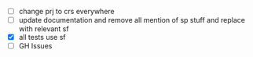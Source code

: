 - [ ] change prj to crs everywhere
- [ ] update documentation and remove all mention of sp stuff and replace with relevant sf
- [X] all tests use sf
- [ ] GH Issues

